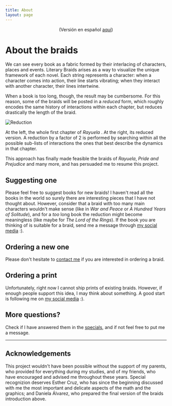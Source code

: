 ```yaml
---
title: About
layout: page
---
```

<p style="text-align: center;">(Versión en español <a href="../about-esp">aquí</a>)     </p>

# About the braids

We can see every book as a fabric formed by their interlacing of characters, places and events. Literary Braids arises as a way to visualize the unique framework of each novel. Each string represents a character: when a character comes into action, their line starts vibrating; when they interact with another character, their lines intertwine.

When a book is too long, though, the result may be cumbersome. For this reason, some of the braids will be posted in a *reduced* form, which roughly encodes the same history of interactions within each chapter, but reduces drastically the length of the braid. 


![Reduction](../assets/images/about_reduced.png)
<figcaption class="caption">At the left, the whole first chapter of <i>Rayuela </i>. At the right, its reduced version. A reduction by a factor of 2 is performed by searching within all the possible sub-lists of interactions the ones that best describe the dynamics in that chapter. </figcaption>

This approach has finally made feasible the braids of *Rayuela*, *Pride and Prejudice* and many more, and has persuaded me to resume this project. 

## Suggesting one

Please feel free to suggest books for new braids! I haven't read all the books in the world so surely there are interesting pieces that I have not thought about. However, consider that a braid with too many main characters wouldn't make sense (like in *War and Peace* or *A Hundred Years of Solitude*), and for a *too* long book the reduction might become meaningless (like maybe for *The Lord of the Rings*). If the book you are thinking of is suitable for a braid, send me a message through <a href="../">my social media</a> :).

## Ordering a new one

Please don't hesitate to <a href="mailto:bookbraids@gmail.com">contact me</a> if you are interested in ordering a braid. 

## Ordering a print

Unfortunately, right now I cannot ship prints of existing braids. However, if enough people support this idea, I may think about something. A good start is following me on <a href="../">my social media</a> :).

## More questions?

Check if I have answered them in the <a href="../tags/#specials">specials</a>, and if not feel free to put me a message. 

<hr>

## Acknowledgements

This project wouldn't have been possible without the support of my parents, who provided for everything during my studies, and of my friends, who have encouraged and advised me throughout these years. Special recognizion deserves Esther Cruz, who has since the beginning discussed with me the most important and delicate aspects of the math and the graphics; and Daniela Álvarez, who prepared the final version of the braids introduction above. 